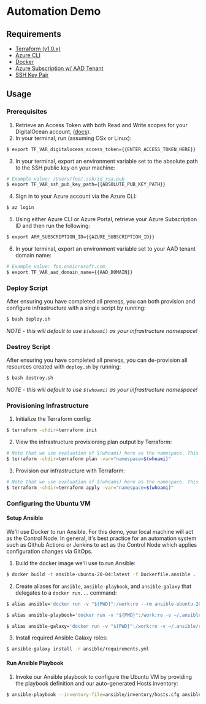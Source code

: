 # Automation Demo

## Requirements
- [Terraform (v1.0.x)](https://releases.hashicorp.com/terraform/1.0.2/)
- [Azure CLI](https://docs.microsoft.com/en-us/cli/azure/install-azure-cli)
- [Docker](https://docs.docker.com/install/)
- [Azure Subscription w/ AAD Tenant](https://azure.microsoft.com/en-us/free)
- [SSH Key Pair](https://git-scm.com/book/en/v2/Git-on-the-Server-Generating-Your-SSH-Public-Key)


## Usage

### Prerequisites

1. Retrieve an Access Token with both Read and Write scopes for your DigitalOcean account, ([docs](https://docs.digitalocean.com/reference/api/create-personal-access-token/)).
2. In your terminal, run (assuming OSx or Linux):
```bash
$ export TF_VAR_digitalocean_access_token={{ENTER_ACCESS_TOKEN_HERE}}
```
3. In your terminal, export an environment variable set to the absolute path to the SSH public key on your machine:
```bash
# Example value: /Users/foo/.ssh/id_rsa.pub
$ export TF_VAR_ssh_pub_key_path={{ABSOLUTE_PUB_KEY_PATH}}
```
4. Sign in to your Azure account via the Azure CLI:
```bash
$ az login
```
5. Using either Azure CLI or Azure Portal, retrieve your Azure Subscription ID and then run the following:
```bash
$ export ARM_SUBSCRIPTION_ID={{AZURE_SUBSCRIPTION_ID}}
```
6. In your terminal, export an environment variable set to your AAD tenant domain name:
```bash
# Example value: foo.onmicrosoft.com
$ export TF_VAR_aad_domain_name={{AAD_DOMAIN}}
```

### Deploy Script
After ensuring you have completed all prereqs, you can both provision and configure infrastructure with a single script by running:
```bash
$ bash deploy.sh
```
_NOTE - this will default to use `$(whoami)` as your infrastructure namespace!_

### Destroy Script
After ensuring you have completed all prereqs, you can de-provision all resources created with `deploy.sh` by running:
```bash
$ bash destroy.sh
```
_NOTE - this will default to use `$(whoami)` as your infrastructure namespace!_

### Provisioning Infrastructure

1. Initialize the Terraform config:
```bash
$ terraform -chdir=terraform init
```
2. View the infrastructure provisioning plan output by Terraform:
```bash
# Note that we use evaluation of $(whoami) here as the namespace. This can be any arbitrary string value, i.e. "foo".
$ terraform -chdir=terraform plan -var="namespace=$(whoami)"
```
3. Provision our infrastructure with Terraform:
```bash
# Note that we use evaluation of $(whoami) here as the namespace. This can be any arbitrary string value, i.e. "foo".
$ terraform -chdir=terraform apply -var="namespace=$(whoami)"
```

### Configuring the Ubuntu VM

#### Setup Ansible
We'll use Docker to run Ansible. For this demo, your local machine will act as the Control Node. In general, it's best practice for an automation system such as Github Actions or Jenkins to act as the Control Node which applies configuration changes via GitOps.

1. Build the docker image we'll use to run Ansible:
```bash
$ docker build -t ansible-ubuntu-20-04:latest -f Dockerfile.ansible .
```
2. Create aliases for `ansible`, `ansible-playbook`, and `ansible-galaxy` that delegates to a `docker run...` command:
```bash
$ alias ansible='docker run -v "${PWD}":/work:ro --rm ansible-ubuntu-20-04:latest ansible'

$ alias ansible-playbook='docker run -v "${PWD}":/work:ro -v ~/.ansible/roles:/root/.ansible/roles -v ~/.ssh:/root/.ssh:ro --rm ansible-ubuntu-20-04:latest ansible-playbook'

$ alias ansible-galaxy='docker run -v "${PWD}":/work:ro -v ~/.ansible/roles:/root/.ansible/roles -v ~/.ssh:/root/.ssh:ro --rm ansible-ubuntu-20-04:latest ansible-galaxy'
```
3. Install required Ansible Galaxy roles:
```bash
$ ansible-galaxy install -r ansible/requirements.yml
```

#### Run Ansible Playbook
1. Invoke our Ansible playbook to configure the Ubuntu VM by providing the playbook definition and our auto-generated Hosts inventory:
```bash
$ ansible-playbook --inventory-file=ansible/inventory/hosts.cfg ansible/playbooks/playbook.yml
```
